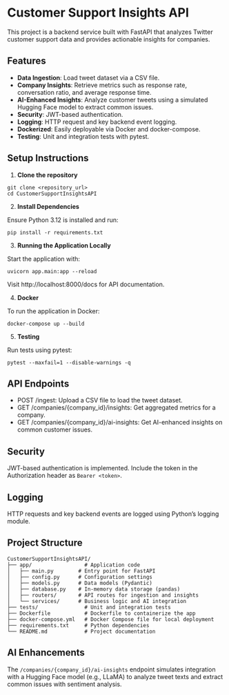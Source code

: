 # Customer Support Insights API

This project is a backend service built with FastAPI that analyzes Twitter customer support data and provides actionable insights for companies.

## Features

- **Data Ingestion**: Load tweet dataset via a CSV file.
- **Company Insights**: Retrieve metrics such as response rate, conversation ratio, and average response time.
- **AI-Enhanced Insights**: Analyze customer tweets using a simulated Hugging Face model to extract common issues.
- **Security**: JWT-based authentication.
- **Logging**: HTTP request and key backend event logging.
- **Dockerized**: Easily deployable via Docker and docker-compose.
- **Testing**: Unit and integration tests with pytest.

## Setup Instructions

1. **Clone the repository**

```
git clone <repository_url>
cd CustomerSupportInsightsAPI
```

2. **Install Dependencies**

Ensure Python 3.12 is installed and run:

```
pip install -r requirements.txt
```

3. **Running the Application Locally**

Start the application with:

```
uvicorn app.main:app --reload
```
Visit http://localhost:8000/docs for API documentation.

4. **Docker**

To run the application in Docker:

```
docker-compose up --build
```

5. **Testing**

Run tests using pytest:

```
pytest --maxfail=1 --disable-warnings -q
```

## API Endpoints

* POST /ingest: Upload a CSV file to load the tweet dataset.
* GET /companies/{company_id}/insights: Get aggregated metrics for a company.
* GET /companies/{company_id}/ai-insights: Get AI-enhanced insights on common customer issues.


## Security
JWT-based authentication is implemented. Include the token in the Authorization header as `Bearer <token>`.

## Logging
HTTP requests and key backend events are logged using Python’s logging module.

## Project Structure

```
CustomerSupportInsightsAPI/
├── app/                 # Application code
│   ├── main.py        # Entry point for FastAPI
│   ├── config.py      # Configuration settings
│   ├── models.py      # Data models (Pydantic)
│   ├── database.py    # In-memory data storage (pandas)
│   ├── routers/       # API routes for ingestion and insights
│   └── services/      # Business logic and AI integration
├── tests/               # Unit and integration tests
├── Dockerfile           # Dockerfile to containerize the app
├── docker-compose.yml   # Docker Compose file for local deployment
├── requirements.txt     # Python dependencies
└── README.md            # Project documentation
```

## AI Enhancements

The `/companies/{company_id}/ai-insights` endpoint simulates integration with a Hugging Face model (e.g., LLaMA) to analyze tweet texts and extract common issues with sentiment analysis.